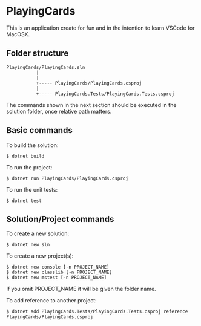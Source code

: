 # PlayingCards

This is an application create for fun and in the intention to learn VSCode for MacOSX.


## Folder structure
```
PlayingCards/PlayingCards.sln
           |
           |
           +----- PlayingCards/PlayingCards.csproj
           |
           +----- PlayingCards.Tests/PlayingCards.Tests.csproj

```
The commands shown in the next section should be executed in the solution folder, once relative path matters.

## Basic commands

To build the solution:
```
$ dotnet build
```

To run the project:
```
$ dotnet run PlayingCards/PlayingCards.csproj
```

To run the unit tests:
```
$ dotnet test
```

## Solution/Project commands
To create a new solution:
```
$ dotnet new sln
```

To create a new project(s):
```
$ dotnet new console [-n PROJECT_NAME]
$ dotnet new classlib [-n PROJECT_NAME]
$ dotnet new mstest [-n PROJECT_NAME]
```
If you omit PROJECT_NAME it will be given the folder name.

To add reference to another project:
```
$ dotnet add PlayingCards.Tests/PlayingCards.Tests.csproj reference PlayingCards/PlayingCards.csproj
```



